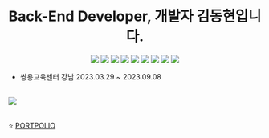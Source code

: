 <p align="center">
  <h1 align="center">Back-End Developer, 개발자 김동현입니다.</h1>

<div dir="auto" align="center">
  <a target="_blank" rel="noopener noreferrer nofollow" href="https://camo.githubusercontent.com/fe32ad2ab38a49980ae074cb13dee4b325e1c067f5b33998af9d42b72bb6e47b/68747470733a2f2f696d672e736869656c64732e696f2f62616467652f4a6176612d3030373339363f7374796c653d666c6174266c6f676f3d4a617661266c6f676f436f6c6f723d7768697465"><img src="https://camo.githubusercontent.com/fe32ad2ab38a49980ae074cb13dee4b325e1c067f5b33998af9d42b72bb6e47b/68747470733a2f2f696d672e736869656c64732e696f2f62616467652f4a6176612d3030373339363f7374796c653d666c6174266c6f676f3d4a617661266c6f676f436f6c6f723d7768697465" data-canonical-src="https://img.shields.io/badge/Java-007396?style=flat&amp;logo=Java&amp;logoColor=white" style="max-width: 100%;"></a>
  <a target="_blank" rel="noopener noreferrer nofollow" href="https://camo.githubusercontent.com/6a888341e913592125070d4ba0f3709fbefeadfcc6dfd37958b623f8d980026d/68747470733a2f2f696d672e736869656c64732e696f2f62616467652f535052494e472d3644423333463f7374796c653d666c6174266c6f676f3d535052494e47266c6f676f436f6c6f723d7768697465"><img src="https://camo.githubusercontent.com/6a888341e913592125070d4ba0f3709fbefeadfcc6dfd37958b623f8d980026d/68747470733a2f2f696d672e736869656c64732e696f2f62616467652f535052494e472d3644423333463f7374796c653d666c6174266c6f676f3d535052494e47266c6f676f436f6c6f723d7768697465" data-canonical-src="https://img.shields.io/badge/SPRING-6DB33F?style=flat&amp;logo=SPRING&amp;logoColor=white" style="max-width: 100%;"></a>
  <a target="_blank" rel="noopener noreferrer nofollow" href="https://camo.githubusercontent.com/989c72c75f8e78ca3d5f8faf7d6d50228c2154b400a1280c36dff4d62783fadd/68747470733a2f2f696d672e736869656c64732e696f2f62616467652f48544d4c352d4533344632363f7374796c653d666c6174266c6f676f3d48544d4c35266c6f676f436f6c6f723d7768697465"><img src="https://camo.githubusercontent.com/989c72c75f8e78ca3d5f8faf7d6d50228c2154b400a1280c36dff4d62783fadd/68747470733a2f2f696d672e736869656c64732e696f2f62616467652f48544d4c352d4533344632363f7374796c653d666c6174266c6f676f3d48544d4c35266c6f676f436f6c6f723d7768697465" data-canonical-src="https://img.shields.io/badge/HTML5-E34F26?style=flat&amp;logo=HTML5&amp;logoColor=white" style="max-width: 100%;"></a>
  <a target="_blank" rel="noopener noreferrer nofollow" href="https://camo.githubusercontent.com/79fe43df22a9d1011a93608949644a2676fb125b92192462dc5ae33558f69d14/68747470733a2f2f696d672e736869656c64732e696f2f62616467652f435353332d3135373242363f7374796c653d666c6174266c6f676f3d43535333266c6f676f436f6c6f723d7768697465"><img src="https://camo.githubusercontent.com/79fe43df22a9d1011a93608949644a2676fb125b92192462dc5ae33558f69d14/68747470733a2f2f696d672e736869656c64732e696f2f62616467652f435353332d3135373242363f7374796c653d666c6174266c6f676f3d43535333266c6f676f436f6c6f723d7768697465" data-canonical-src="https://img.shields.io/badge/CSS3-1572B6?style=flat&amp;logo=CSS3&amp;logoColor=white" style="max-width: 100%;"></a>
  <a target="_blank" rel="noopener noreferrer nofollow" href="https://camo.githubusercontent.com/21882f43e31aad667e3bd2c15755e21782a68922e1747e10406e837e556ee3fe/68747470733a2f2f696d672e736869656c64732e696f2f62616467652f426f6f7473747261702d3739353242333f7374796c653d666c6174266c6f676f3d426f6f747374726170266c6f676f436f6c6f723d7768697465"><img src="https://camo.githubusercontent.com/21882f43e31aad667e3bd2c15755e21782a68922e1747e10406e837e556ee3fe/68747470733a2f2f696d672e736869656c64732e696f2f62616467652f426f6f7473747261702d3739353242333f7374796c653d666c6174266c6f676f3d426f6f747374726170266c6f676f436f6c6f723d7768697465" data-canonical-src="https://img.shields.io/badge/Bootstrap-7952B3?style=flat&amp;logo=Bootstrap&amp;logoColor=white" style="max-width: 100%;"></a>
  <a target="_blank" rel="noopener noreferrer nofollow" href="https://camo.githubusercontent.com/0ac526200358c3cd09ca0eae4bc7149282c173b5fb1de1636715f18b9ab346ba/68747470733a2f2f696d672e736869656c64732e696f2f62616467652f4a6176615363726970742d4637444631453f7374796c653d666c6174266c6f676f3d4a617661536372697074266c6f676f436f6c6f723d7768697465"><img src="https://camo.githubusercontent.com/0ac526200358c3cd09ca0eae4bc7149282c173b5fb1de1636715f18b9ab346ba/68747470733a2f2f696d672e736869656c64732e696f2f62616467652f4a6176615363726970742d4637444631453f7374796c653d666c6174266c6f676f3d4a617661536372697074266c6f676f436f6c6f723d7768697465" data-canonical-src="https://img.shields.io/badge/JavaScript-F7DF1E?style=flat&amp;logo=JavaScript&amp;logoColor=white" style="max-width: 100%;"></a>
  <a target="_blank" rel="noopener noreferrer nofollow" href="https://camo.githubusercontent.com/796e621b292ccc6cdce2b9ed76bbca8a7c63cda869801fae1ec49bc2fdb80a05/68747470733a2f2f696d672e736869656c64732e696f2f62616467652f6a51756572792d3037363941443f7374796c653d666c6174266c6f676f3d6a5175657279266c6f676f436f6c6f723d7768697465"><img src="https://camo.githubusercontent.com/796e621b292ccc6cdce2b9ed76bbca8a7c63cda869801fae1ec49bc2fdb80a05/68747470733a2f2f696d672e736869656c64732e696f2f62616467652f6a51756572792d3037363941443f7374796c653d666c6174266c6f676f3d6a5175657279266c6f676f436f6c6f723d7768697465" data-canonical-src="https://img.shields.io/badge/jQuery-0769AD?style=flat&amp;logo=jQuery&amp;logoColor=white" style="max-width: 100%;"></a>
  <a target="_blank" rel="noopener noreferrer nofollow" href="https://camo.githubusercontent.com/08d111bfc3c995ce28c915562319b589658005e1f3b3eda1f67bc9f20582b9d4/68747470733a2f2f696d672e736869656c64732e696f2f62616467652f4f5241434c452d4638303030303f7374796c653d666c6174266c6f676f3d4f5241434c45266c6f676f436f6c6f723d7768697465"><img src="https://camo.githubusercontent.com/08d111bfc3c995ce28c915562319b589658005e1f3b3eda1f67bc9f20582b9d4/68747470733a2f2f696d672e736869656c64732e696f2f62616467652f4f5241434c452d4638303030303f7374796c653d666c6174266c6f676f3d4f5241434c45266c6f676f436f6c6f723d7768697465" data-canonical-src="https://img.shields.io/badge/ORACLE-F80000?style=flat&amp;logo=ORACLE&amp;logoColor=white" style="max-width: 100%;"></a>
  <a target="_blank" rel="noopener noreferrer nofollow" href="https://camo.githubusercontent.com/56ed124513b0ae7b3798b61c37b5c526651c49a829b100d3392fbde1728dae82/68747470733a2f2f696d672e736869656c64732e696f2f62616467652f4d7962617469732d3030303030303f7374796c653d666c6174266c6f676f3d466c75656e7464266c6f676f436f6c6f723d7768697465"><img src="https://camo.githubusercontent.com/56ed124513b0ae7b3798b61c37b5c526651c49a829b100d3392fbde1728dae82/68747470733a2f2f696d672e736869656c64732e696f2f62616467652f4d7962617469732d3030303030303f7374796c653d666c6174266c6f676f3d466c75656e7464266c6f676f436f6c6f723d7768697465" data-canonical-src="https://img.shields.io/badge/Mybatis-000000?style=flat&amp;logo=Fluentd&amp;logoColor=white" style="max-width: 100%;"></a>
</div>

<ul dir="auto">
  <li>쌍용교육센터 강남 2023.03.29 ~ 2023.09.08</li>
</ul>
<br>
<div>
  <img src="https://github-readme-stats.vercel.app/api/top-langs/?username=MarsGiraffe&langs_count=6&layout=compact&theme=dark)](https://github.com/MarsGiraffe/MarsGiraffe)">
</div>
<br>
<p dir="auto">⭐️ <a href="https://www.notion.so/c61f597444fa46d1af078680f464d185?pvs=4" rel="nofollow">PORTPOLIO</a></p>
